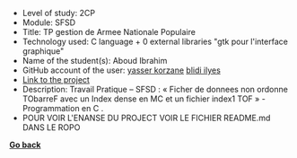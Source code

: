 - Level of study: 2CP
- Module: SFSD
- Title: TP gestion de Armee Nationale Populaire
- Technology used: C language + 0 external libraries "gtk pour l'interface graphique"
- Name of the student(s): Aboud Ibrahim
- GitHub account of the user: [yasser korzane](https://github.com/yasseresi)  [blidi ilyes](https://github.com/ilyesblidi)
- [Link to the project](https://github.com/yasseresi/tp_sfsd_2023-2024)
- Description: Travail Pratique – SFSD : « Ficher de donnees non ordonne TObarreF avec un
  Index dense en MC et un fichier index1 TOF » - Programmation en C .
- POUR VOIR L'ENANSE DU PROJECT VOIR LE FICHIER README.md DANS LE ROPO

**[Go back](../../../SFSD.md)**